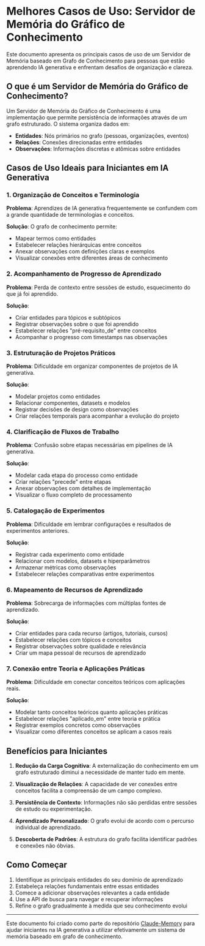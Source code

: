 # Melhores Casos de Uso: Servidor de Memória do Gráfico de Conhecimento

Este documento apresenta os principais casos de uso de um Servidor de Memória baseado em Grafo de Conhecimento para pessoas que estão aprendendo IA generativa e enfrentam desafios de organização e clareza.

## O que é um Servidor de Memória do Gráfico de Conhecimento?

Um Servidor de Memória do Gráfico de Conhecimento é uma implementação que permite persistência de informações através de um grafo estruturado. O sistema organiza dados em:

- **Entidades**: Nós primários no grafo (pessoas, organizações, eventos)
- **Relações**: Conexões direcionadas entre entidades
- **Observações**: Informações discretas e atômicas sobre entidades

## Casos de Uso Ideais para Iniciantes em IA Generativa

### 1. Organização de Conceitos e Terminologia

**Problema**: Aprendizes de IA generativa frequentemente se confundem com a grande quantidade de terminologias e conceitos.

**Solução**: O grafo de conhecimento permite:
- Mapear termos como entidades
- Estabelecer relações hierárquicas entre conceitos
- Anexar observações com definições claras e exemplos
- Visualizar conexões entre diferentes áreas de conhecimento

### 2. Acompanhamento de Progresso de Aprendizado

**Problema**: Perda de contexto entre sessões de estudo, esquecimento do que já foi aprendido.

**Solução**: 
- Criar entidades para tópicos e subtópicos
- Registrar observações sobre o que foi aprendido
- Estabelecer relações "pré-requisito_de" entre conceitos
- Acompanhar o progresso com timestamps nas observações

### 3. Estruturação de Projetos Práticos

**Problema**: Dificuldade em organizar componentes de projetos de IA generativa.

**Solução**:
- Modelar projetos como entidades
- Relacionar componentes, datasets e modelos
- Registrar decisões de design como observações
- Criar relações temporais para acompanhar a evolução do projeto

### 4. Clarificação de Fluxos de Trabalho

**Problema**: Confusão sobre etapas necessárias em pipelines de IA generativa.

**Solução**:
- Modelar cada etapa do processo como entidade
- Criar relações "precede" entre etapas
- Anexar observações com detalhes de implementação
- Visualizar o fluxo completo de processamento

### 5. Catalogação de Experimentos

**Problema**: Dificuldade em lembrar configurações e resultados de experimentos anteriores.

**Solução**:
- Registrar cada experimento como entidade
- Relacionar com modelos, datasets e hiperparâmetros
- Armazenar métricas como observações
- Estabelecer relações comparativas entre experimentos

### 6. Mapeamento de Recursos de Aprendizado

**Problema**: Sobrecarga de informações com múltiplas fontes de aprendizado.

**Solução**:
- Criar entidades para cada recurso (artigos, tutoriais, cursos)
- Estabelecer relações com tópicos e conceitos
- Registrar observações sobre qualidade e relevância
- Criar um mapa pessoal de recursos de aprendizado

### 7. Conexão entre Teoria e Aplicações Práticas

**Problema**: Dificuldade em conectar conceitos teóricos com aplicações reais.

**Solução**:
- Modelar tanto conceitos teóricos quanto aplicações práticas
- Estabelecer relações "aplicado_em" entre teoria e prática
- Registrar exemplos concretos como observações
- Visualizar como diferentes conceitos se aplicam a casos reais

## Benefícios para Iniciantes

1. **Redução da Carga Cognitiva**: A externalização do conhecimento em um grafo estruturado diminui a necessidade de manter tudo em mente.

2. **Visualização de Relações**: A capacidade de ver conexões entre conceitos facilita a compreensão de um campo complexo.

3. **Persistência de Contexto**: Informações não são perdidas entre sessões de estudo ou experimentação.

4. **Aprendizado Personalizado**: O grafo evolui de acordo com o percurso individual de aprendizado.

5. **Descoberta de Padrões**: A estrutura do grafo facilita identificar padrões e conexões não óbvias.

## Como Começar

1. Identifique as principais entidades do seu domínio de aprendizado
2. Estabeleça relações fundamentais entre essas entidades
3. Comece a adicionar observações relevantes a cada entidade
4. Use a API de busca para navegar e recuperar informações
5. Refine o grafo gradualmente à medida que seu conhecimento evolui

---

Este documento foi criado como parte do repositório [Claude-Memory](https://github.com/jcarlosamorim/Claude-Memory) para ajudar iniciantes na IA generativa a utilizar efetivamente um sistema de memória baseado em grafo de conhecimento.